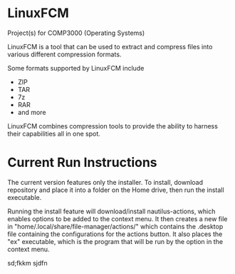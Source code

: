 # LinuxFCM

Project(s) for COMP3000 (Operating Systems)

LinuxFCM is a tool that can be used to extract and compress files into various different compression formats.

Some formats supported by LinuxFCM include
  - ZIP
  - TAR
  - 7z
  - RAR
  - and more

LinuxFCM combines compression tools to provide the ability to harness their capabilities all in one spot.

# Current Run Instructions

The current version features only the installer. To install, download repository and place it into a folder on the Home drive, then run the install executable.

Running the install feature will download/install nautilus-actions, which enables options to be added to the context menu. It then creates a new file in "home/.local/share/file-manager/actions/" which contains the .desktop file containing the configurations for the actions button. It also places the "ex" executable, which is the program that will be run by the option in the context menu.


sd;fkkm
sjdfn

